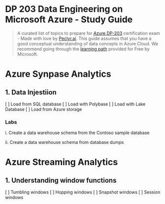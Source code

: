 # DP 203 Data Engineering on Microsoft Azure - Study Guide
> A curated list of topics to prepare for [Azure DP-203](https://learn.microsoft.com/en-us/certifications/exams/dp-203/) certification exam - Made with love by [Peclyr.ai](). This guide assumes that you have a good conceptual understanding of data concepts in Azure Cloud. We recommend going through the [learning path](https://learn.microsoft.com/en-us/certifications/azure-data-engineer/) provided for Free by Microsoft.


# Azure Synpase Analytics

## 1. Data Injestiion

[ ] Load from SQL database
[ ] Load with Polybase
[ ] Load with Lake Database
[ ] Load from Azure storage

### Labs

i. Create a data warehouse schema from the Contoso sample database

ii. Create a data warehouse schema from database dumps


# Azure Streaming Analytics

## 1. Understanding window functions

[ ] Tumbling windows
[ ] Hopping windows
[ ] Snapshot windows
[ ] Session windows

